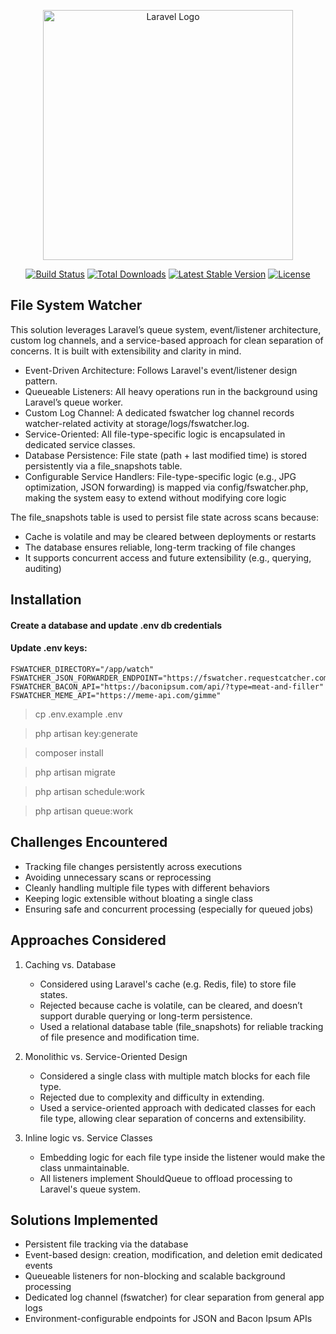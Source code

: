 <p align="center"><a href="https://laravel.com" target="_blank"><img src="https://raw.githubusercontent.com/laravel/art/master/logo-lockup/5%20SVG/2%20CMYK/1%20Full%20Color/laravel-logolockup-cmyk-red.svg" width="400" alt="Laravel Logo"></a></p>

<p align="center">
<a href="https://github.com/laravel/framework/actions"><img src="https://github.com/laravel/framework/workflows/tests/badge.svg" alt="Build Status"></a>
<a href="https://packagist.org/packages/laravel/framework"><img src="https://img.shields.io/packagist/dt/laravel/framework" alt="Total Downloads"></a>
<a href="https://packagist.org/packages/laravel/framework"><img src="https://img.shields.io/packagist/v/laravel/framework" alt="Latest Stable Version"></a>
<a href="https://packagist.org/packages/laravel/framework"><img src="https://img.shields.io/packagist/l/laravel/framework" alt="License"></a>
</p>

## File System Watcher

This solution leverages Laravel’s queue system, event/listener architecture, custom log channels, and a service-based approach for clean separation of concerns. 
It is built with extensibility and clarity in mind.

- Event-Driven Architecture: Follows Laravel's event/listener design pattern.
- Queueable Listeners: All heavy operations run in the background using Laravel’s queue worker.
- Custom Log Channel: A dedicated fswatcher log channel records watcher-related activity at storage/logs/fswatcher.log.
- Service-Oriented: All file-type-specific logic is encapsulated in dedicated service classes.
- Database Persistence: File state (path + last modified time) is stored persistently via a file_snapshots table.
- Configurable Service Handlers: File-type-specific logic (e.g., JPG optimization, JSON forwarding) is mapped via config/fswatcher.php, making the system easy to extend without modifying core logic

The file_snapshots table is used to persist file state across scans because:
- Cache is volatile and may be cleared between deployments or restarts
- The database ensures reliable, long-term tracking of file changes
- It supports concurrent access and future extensibility (e.g., querying, auditing)

## Installation

#### Create a database and update .env db credentials
#### Update .env keys:

```dotenv
FSWATCHER_DIRECTORY="/app/watch"
FSWATCHER_JSON_FORWARDER_ENDPOINT="https://fswatcher.requestcatcher.com/"
FSWATCHER_BACON_API="https://baconipsum.com/api/?type=meat-and-filler"
FSWATCHER_MEME_API="https://meme-api.com/gimme"
```

> cp .env.example .env

> php artisan key:generate

> composer install

> php artisan migrate

> php artisan schedule:work

> php artisan queue:work



## Challenges Encountered
- Tracking file changes persistently across executions
- Avoiding unnecessary scans or reprocessing
- Cleanly handling multiple file types with different behaviors
- Keeping logic extensible without bloating a single class
- Ensuring safe and concurrent processing (especially for queued jobs)

## Approaches Considered
1. Caching vs. Database
   - Considered using Laravel's cache (e.g. Redis, file) to store file states.
   - Rejected because cache is volatile, can be cleared, and doesn’t support durable querying or long-term persistence.
   - Used a relational database table (file_snapshots) for reliable tracking of file presence and modification time.

2. Monolithic vs. Service-Oriented Design
   - Considered a single class with multiple match blocks for each file type.
   - Rejected due to complexity and difficulty in extending.
   - Used a service-oriented approach with dedicated classes for each file type, allowing clear separation of concerns and extensibility.

3. Inline logic vs. Service Classes 
   - Embedding logic for each file type inside the listener would make the class unmaintainable.
   - All listeners implement ShouldQueue to offload processing to Laravel's queue system.


## Solutions Implemented

- Persistent file tracking via the database
- Event-based design: creation, modification, and deletion emit dedicated events
- Queueable listeners for non-blocking and scalable background processing
- Dedicated log channel (fswatcher) for clear separation from general app logs
- Environment-configurable endpoints for JSON and Bacon Ipsum APIs
